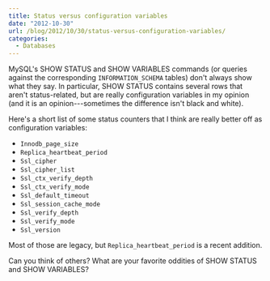 ```yaml
---
title: Status versus configuration variables
date: "2012-10-30"
url: /blog/2012/10/30/status-versus-configuration-variables/
categories:
  - Databases
---
```

MySQL's SHOW STATUS and SHOW VARIABLES commands (or queries against the corresponding `INFORMATION_SCHEMA` tables) don't always show what they say. In particular, SHOW STATUS contains several rows that aren't status-related, but are really configuration variables in my opinion (and it is an opinion---sometimes the difference isn't black and white).

Here's a short list of some status counters that I think are really better off as configuration variables:

*   `Innodb_page_size`
*   `Replica_heartbeat_period`
*   `Ssl_cipher`
*   `Ssl_cipher_list`
*   `Ssl_ctx_verify_depth`
*   `Ssl_ctx_verify_mode`
*   `Ssl_default_timeout`
*   `Ssl_session_cache_mode`
*   `Ssl_verify_depth`
*   `Ssl_verify_mode`
*   `Ssl_version`

Most of those are legacy, but `Replica_heartbeat_period` is a recent addition.

Can you think of others? What are your favorite oddities of SHOW STATUS and SHOW VARIABLES?


